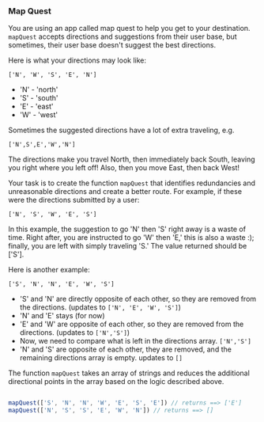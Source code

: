 ### Map Quest

You are using an app called map quest to help you get to your destination. `mapQuest` accepts directions and suggestions from their user base, but sometimes, their user base doesn't suggest the best directions.

Here is what your directions may look like:

`['N', 'W', 'S', 'E', 'N']`

- 'N' - 'north'
- 'S' - 'south'
- 'E' - 'east'
- 'W' - 'west'

Sometimes the suggested directions have a lot of extra traveling, e.g.

`['N',S',E','W','N']`

The directions make you travel North, then immediately back South, leaving you right where you left off! Also, then you move East, then back West! 

Your task is to create the function `mapQuest` that identifies redundancies and unreasonable directions and create a better route. For example, if these were the directions submitted by a user:

`['N', 'S', 'W', 'E', 'S']`

In this example, the suggestion to go 'N' then 'S' right away is a waste of time. Right after, you are instructed to go 'W' then 'E,' this is also a waste :); finally, you are left with simply traveling 'S.' The value returned should be ['S'].

Here is another example:

`['S', 'N', 'N', 'E', 'W', 'S']`

- 'S' and 'N' are directly opposite of each other, so they are removed from the directions. (updates to `['N', 'E', 'W', 'S']`)
- 'N' and 'E' stays (for now)
- 'E' and 'W' are opposite of each other, so they are removed from the directions. (updates to `['N','S']`)
- Now, we need to compare what is left in the directions array. `['N','S']`
-  'N' and 'S' are opposite of each other, they are removed, and the remaining directions array is empty. updates to `[]`

The function `mapQuest` takes an array of strings and reduces the additional directional points in the array based on the logic described above.

```js

mapQuest(['S', 'N', 'N', 'W', 'E', 'S', 'E']) // returns ==> ['E']
mapQuest(['N', 'S', 'S', 'E', 'W', 'N']) // returns ==> []

```